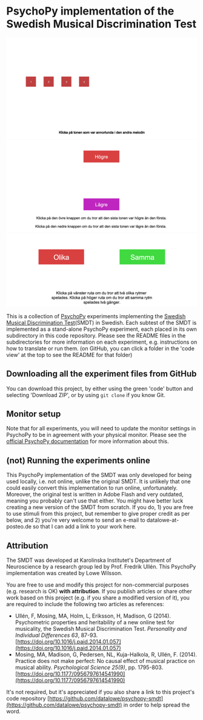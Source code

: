 # PsychoPy implementation of the Swedish Musical Discrimination Test
<img width="600px" alt="An example screenshot of the Melody subtest." src="./example_images/melody_ex.png">

<img width="600px" alt="An example screenshot of the Pitch subtest." src="./example_images/pitch_ex.png">

<img width="600px" alt="An example screenshot of the Rhythm subtest." src="./example_images/rhythm_ex.png">

This is a collection of [PsychoPy](https://psychopy.org/) experiments implementing the [Swedish Musical Discrimination Test](https://www.sciencedirect.com/science/article/pii/S0191886914000841)(SMDT) in Swedish. Each subtest of the SMDT is implemented as a stand-alone PsychoPy experiment, each placed in its own subdirectory in this code repository. Please see the README files in the subdirectories for more information on each experiment, e.g. instructions on how to translate or run them. (on GitHub, you can click a folder in the 'code view' at the top to see the README for that folder)

## Downloading all the experiment files from GitHub
You can download this project, by either using the green 'code' button and selecting 'Download ZIP', or by using `git clone` if you know Git.

## Monitor setup
Note that for all experiments, you will need to update the monitor settings in PsychoPy to be in agreement with your physical monitor. Please see the [official PsychoPy documentation](https://www.psychopy.org/builder/builderMonitors.html) for more information about this.

## (not) Running the experiments online
This PsychoPy implementation of the SMDT was only developed for being used locally, i.e. not online, unlike the original SMDT. It is unlikely that one could easily convert this implementation to run online, unfortunately. Moreover, the original test is written in Adobe Flash and very outdated, meaning you probably can't use that either. You might have better luck creating a new version of the SMDT from scratch. If you do, 1) you are free to use stimuli from this project, but remember to give proper credit as per below, and 2) you're very welcome to send an e-mail to datalowe-at-posteo.de so that I can add a link to your work here.

## Attribution
The SMDT was developed at Karolinska Institutet's Department of Neuroscience by a research group led by Prof. Fredrik Ullén. This PsychoPy implementation was created by Lowe Wilsson.

You are free to use and modify this project for non-commercial purposes (e.g. research is OK) __with attribution__. If you publish articles or share other work based on this project (e.g. if you share a modified version of it), you are required to include the following two articles as references:
* Ullén, F, Mosing, MA, Holm, L, Eriksson, H, Madison, G (2014). Psychometric properties and heritability of a new online test for musicality, the Swedish Musical Discrimination Test. _Personality and Individual Differences 63_, 87-93. [https://doi.org/10.1016/j.paid.2014.01.057](https://doi.org/10.1016/j.paid.2014.01.057)
* Mosing, MA, Madison, G, Pedersen, NL, Kuja-Halkola, R, Ullén, F. (2014). Practice does not make perfect: No causal effect of musical practice on musical ability. _Psychological Science 25(9)_, pp. 1795-803. [https://doi.org/10.1177/0956797614541990](https://doi.org/10.1177/0956797614541990)

It's not required, but it's appreciated if you also share a link to this project's code repository [https://github.com/datalowe/psychopy-smdt](https://github.com/datalowe/psychopy-smdt) in order to help spread the word.
